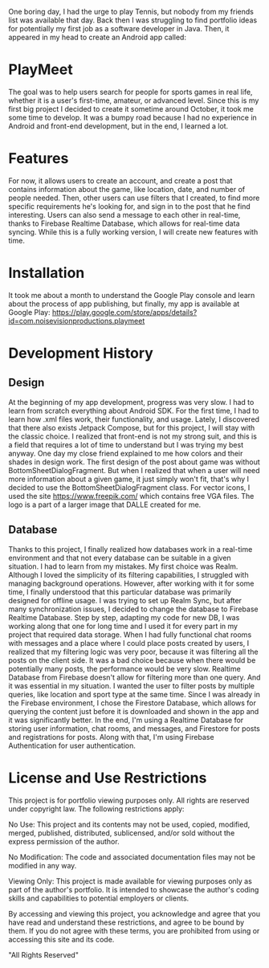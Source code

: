 One boring day, I had the urge to play Tennis, but nobody from my friends list was available that day. Back then I was struggling to find portfolio ideas for potentially my first job as a software developer in Java. Then, it appeared in my head to create an Android app called:
# PlayMeet
The goal was to help users search for people for sports games in real life, whether it is a user's first-time, amateur, or advanced level.
Since this is my first big project I decided to create it sometime around October, it took me some time to develop. It was a bumpy road because I had no experience in Android and front-end development, but in the end, I learned a lot.

# Features
For now, it allows users to create an account, and create a post that contains information about the game, like location, date, and number of people needed. Then, other users can use filters that I created, to find more specific requirements he's looking for, and sign in to the post that he find interesting. Users can also send a message to each other in real-time, thanks to Firebase Realtime Database, which allows for real-time data syncing.
While this is a fully working version, I will create new features with time.

# Installation
It took me about a month to understand the Google Play console and learn about the process of app publishing, but finally, my app is available at Google Play:
https://play.google.com/store/apps/details?id=com.noisevisionproductions.playmeet

# Development History
## Design
At the beginning of my app development, progress was very slow. I had to learn from scratch everything about Android SDK. For the first time, I had to learn how .xml files work, their functionality, and usage. Lately, I discovered that there also exists Jetpack Compose, but for this project, I will stay with the classic choice. I realized that front-end is not my strong suit, and this is a field that requires a lot of time to understand but I was trying my best anyway. One day my close friend explained to me how colors and their shades in design work. The first design of the post about game was without BottomSheetDialogFragment. But when I realized that when a user will need more information about a given game, it just simply won't fit, that's why I decided to use the BottomSheetDialogFragment class.
For vector icons, I used the site https://www.freepik.com/ which contains free VGA files. The logo is a part of a larger image that DALLE created for me.

## Database
Thanks to this project, I finally realized how databases work in a real-time environment and that not every database can be suitable in a given situation. I had to learn from my mistakes.
My first choice was Realm. Although I loved the simplicity of its filtering capabilities, I struggled with managing background operations. However, after working with it for some time, I finally understood that this particular database was primarily designed for offline usage. 
I was trying to set up Realm Sync, but after many synchronization issues, I decided to change the database to Firebase Realtime Database. Step by step, adapting my code for new DB, I was working along that one for long time and I used it for every part in my project that required data storage. When I had fully functional chat rooms with messages and a place where I could place posts created by users, I realized that my filtering logic was very poor, because it was filtering all the posts on the client side. It was a bad choice because when there would be potentially many posts, the performance would be very slow. Realtime Database from Firebase doesn't allow for filtering more than one query. And it was essential in my situation. I wanted the user to filter posts by multiple queries, like location and sport type at the same time.
Since I was already in the Firebase environment, I chose the Firestore Database, which allows for querying the content just before it is downloaded and shown in the app and it was significantly better.
In the end, I'm using a Realtime Database for storing user information, chat rooms, and messages, and Firestore for posts and registrations for posts. Along with that, I'm using Firebase Authentication for user authentication.

# License and Use Restrictions
This project is for portfolio viewing purposes only. All rights are reserved under copyright law. The following restrictions apply:

No Use: This project and its contents may not be used, copied, modified, merged, published, distributed, sublicensed, and/or sold without the express permission of the author.

No Modification: The code and associated documentation files may not be modified in any way.

Viewing Only: This project is made available for viewing purposes only as part of the author's portfolio. It is intended to showcase the author's coding skills and capabilities to potential employers or clients.

By accessing and viewing this project, you acknowledge and agree that you have read and understand these restrictions, and agree to be bound by them. If you do not agree with these terms, you are prohibited from using or accessing this site and its code.

"All Rights Reserved"
